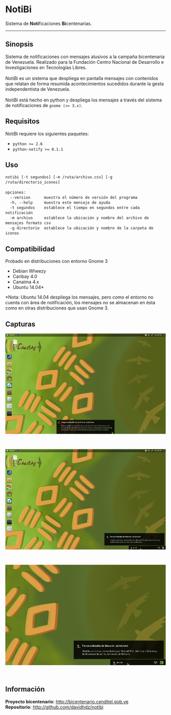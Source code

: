 NotiBi
======
Sistema de **Noti**ficaciones **Bi**centenarias.

----


Sinopsis
--------

Sistema de notificaciones con mensajes alusivos a la campaña bicentenaria de Venezuela. Realizado para la Fundación Centro Nacional de Desarrollo e Investigaciones en Tecnologías Libres.
<br><br>
NotiBi es un sistema que despliega en pantalla mensajes con contenidos que relatan de forma resumida acontecimientos sucedidos durante la gesta independentista de Venezuela. 
<br><br>
NotiBi está hecho en python y despliega los mensajes a través del sistema de notificaciones de `gnome (>= 3.x)`. 

Requisitos
----------

NotiBi requiere los siguientes paquetes:

 * `python >= 2.6`
 * `python-notify >= 0.1.1`


Uso
---

    notibi [-t segundos] [-m /ruta/archivo.csv] [-g /ruta/directorio_iconos]

    opciones:
      --version      muestra el número de versión del programa
      -h, --help     muestra este mensaje de ayuda
      -t segundos    establece el tiempo en segundos entre cada notificación
      -m archivo     establece la ubicación y nombre del archivo de mensajes formato csv
      -g directorio  establece la ubicación y nombre de la carpeta de iconos

Compatibilidad
--------------
Probado en distribuciones con entorno Gnome 3
 * Debian Wheezy
 * Caribay 4.0 
 * Canaima 4.x
 * Ubuntu 14.04*

*Nota: Ubuntu 14.04 despliega los mensajes, pero como el entorno no cuenta con área de notificación, los mensajes no se almacenan en ésta como en otras distribuciones que usan Gnome 3.



Capturas
--------
![Despliegue](screenshots/1.png "Despliegue")

<br/>

![Área de notificaciones](screenshots/2.png "Área de notificaciones")

<br/>

![Detalle](screenshots/3.png "Detalle")

<br/>

Información
-----------

**Proyecto bicentenario**: http://bicentenario.cenditel.gob.ve<br>
**Repositorio**: http://github.com/davidhdz/notibi

